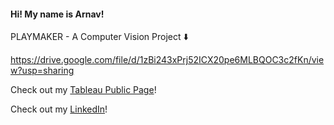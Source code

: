 #### Hi! My name is Arnav!

PLAYMAKER - A Computer Vision Project ⬇️

https://drive.google.com/file/d/1zBi243xPrj52ICX20pe6MLBQOC3c2fKn/view?usp=sharing

Check out my [Tableau Public Page](https://public.tableau.com/app/profile/arnav.kanekar/vizzes)!

Check out my [LinkedIn](https://www.linkedin.com/in/arnav-kanekar-a108b2279/)!

<!--
**arnavk377/arnavk377** is a ✨ _special_ ✨ repository because its `README.md` (this file) appears on your GitHub profile.

Here are some ideas to get you started:

- 🔭 I’m currently working on ...
- 🌱 I’m currently learning ...
- 👯 I’m looking to collaborate on ...
- 🤔 I’m looking for help with ...
- 💬 Ask me about ...
- 📫 How to reach me: ...
- 😄 Pronouns: ...
- ⚡ Fun fact: ...
-->
